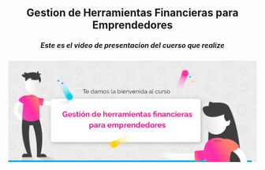 <h2 align ="center">Gestion de Herramientas Financieras para Emprendedores</h2>
<h5 align ="center">Este es el video de presentacion del cuerso que realize</h5>
<a href="https://view.genial.ly/645ae83f94bc6b001942cb41/video-presentation-video-herramientas-financieras-formar"><img src="mini.png"></a>


